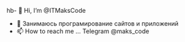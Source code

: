 hb- 👋 Hi, I’m @ITMaksCode

- 👀 Занимаюсь програмирование сайтов и приложений
- 📫 How to reach me ...
Telegram @maks_code
<!---
ITMaksCode/ITMaksCode is a ✨ special ✨ repository because its `README.md` (this file) appears on your GitHub profile.
You can click the Preview link to take a look at your changes.
--->
